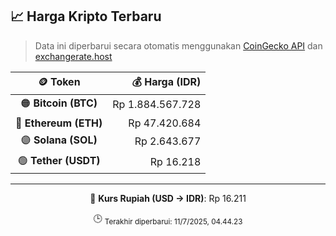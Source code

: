 

<!-- HARGA_KRIPTO -->
## 📈 Harga Kripto Terbaru

> Data ini diperbarui secara otomatis menggunakan [CoinGecko API](https://www.coingecko.com/) dan [exchangerate.host](https://exchangerate.host/)

<div align="center">

| 🪙 Token | 💰 Harga (IDR) |
|:------:|---------------:|
| 🟠 **Bitcoin (BTC)**   | Rp 1.884.567.728 |
| 🔵 **Ethereum (ETH)**  | Rp 47.420.684 |
| 🟣 **Solana (SOL)**    | Rp 2.643.677 |
| 🟢 **Tether (USDT)**   | Rp 16.218 |

---

💱 **Kurs Rupiah (USD → IDR)**: Rp 16.211

🕒 <sub>Terakhir diperbarui: 11/7/2025, 04.44.23</sub>

</div>
<!-- /HARGA_KRIPTO -->